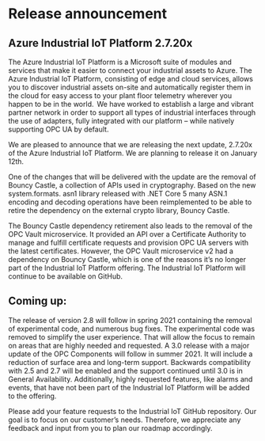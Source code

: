 # Release announcement
 
## Azure Industrial IoT Platform 2.7.20x 
 
The Azure Industrial IoT Platform is a Microsoft suite of modules and services that make it easier to connect your industrial assets to Azure. The Azure Industrial IoT Platform, consisting of edge and cloud services, allows you to discover industrial assets on-site and automatically register them in the cloud for easy access to your plant floor telemetry wherever you happen to be in the world.  We have worked to establish a large and vibrant partner network in order to support all types of industrial interfaces through the use of adapters, fully integrated with our platform – while natively supporting OPC UA by default. 
 
We are pleased to announce that we are releasing the next update, 2.7.20x of the Azure Industrial IoT Platform. We are planning to release it on January 12th. 
 
One of the changes that will be delivered with the update are the removal of Bouncy Castle, a collection of APIs used in cryptography. Based on the new system.formats. asn1 library released with .NET Core 5 many ASN.1 encoding and decoding operations have been reimplemented to be able to retire the dependency on the external crypto library, Bouncy Castle.  
 
The Bouncy Castle dependency retirement also leads to the removal of the OPC Vault microservice. It provided an API over a Certificate Authority to manage and fulfill certificate requests and provision OPC UA servers with the latest certificates. However, the OPC Vault microservice v2 had a dependency on Bouncy Castle, which is one of the reasons it’s no longer part of the Industrial IoT Platform offering. The Industrial IoT Platform will continue to be available on GitHub. 
 
## Coming up: 
The release of version 2.8 will follow in spring 2021 containing the removal of experimental code, and numerous bug fixes. The experimental code was removed to simplify the user experience. That will allow the focus to remain on areas that are highly needed and requested. A 3.0 release with a major update of the OPC Components will follow in summer 2021. It will include a reduction of surface area and long-term support. Backwards compatibility with 2.5 and 2.7 will be enabled and the support continued until 3.0 is in General Availability. Additionally, highly requested features, like alarms and events, that have not been part of the Industrial IoT Platform will be added to the offering.  
 
Please add your feature requests to the Industrial IoT GitHub repository. Our goal is to focus on our customer’s needs. Therefore, we appreciate any feedback and input from you to plan our roadmap accordingly.  

